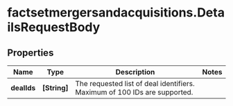# factsetmergersandacquisitions.DetailsRequestBody

## Properties

Name | Type | Description | Notes
------------ | ------------- | ------------- | -------------
**dealIds** | **[String]** | The requested list of deal identifiers. Maximum of 100 IDs are supported.  | 


